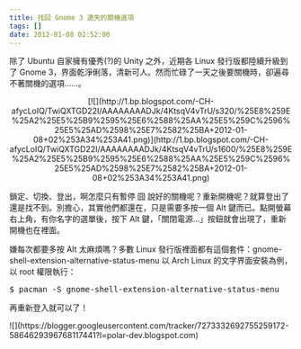 ```yaml
---
title: 找回 Gnome 3 遺失的關機選項
tags: []
date: 2012-01-08 02:52:00
---
```


除了 Ubuntu 自家擁有優秀(?)的 Unity 之外，近期各 Linux 發行版都陸續升級到了 Gnome 3，界面乾淨俐落，清新可人。然而忙碌了一天之後要關機時，卻遍尋不著關機的選項……。
<div class="separator" style="clear: both; text-align: center;">[![](http://1.bp.blogspot.com/-CH-afycLoIQ/TwiQXTGD22I/AAAAAAAADJk/4KtsqV4vTrU/s320/%25E8%259E%25A2%25E5%25B9%2595%25E6%2588%25AA%25E5%259C%2596%25E5%25AD%2598%25E7%2582%25BA+2012-01-08+02%253A34%253A41.png)](http://1.bp.blogspot.com/-CH-afycLoIQ/TwiQXTGD22I/AAAAAAAADJk/4KtsqV4vTrU/s1600/%25E8%259E%25A2%25E5%25B9%2595%25E6%2588%25AA%25E5%259C%2596%25E5%25AD%2598%25E7%2582%25BA+2012-01-08+02%253A34%253A41.png)</div>

鎖定、切換、登出，啊怎麼只有暫停 囧 說好的關機呢？重新開機呢？就算登出了還是找不到。別擔心，其實他們都還在，只是需要多按一個 Alt 鍵而已。點開螢幕右上角，有你名字的選單後，按下 Alt 鍵，「關閉電源…」按鈕就會出現了，重新開機也在裡面。

嫌每次都要多按 Alt 太麻煩嗎？多數 Linux 發行版裡面都有這個套件：gnome-shell-extension-alternative-status-menu 以 Arch Linux 的文字界面安裝為例，以 root 權限執行：

<pre>$ pacman -S gnome-shell-extension-alternative-status-menu
</pre>
再重新登入就可以了！
<div class="blogger-post-footer">![](https://blogger.googleusercontent.com/tracker/7273332692755259172-5864629396768117441?l=polar-dev.blogspot.com)</div>